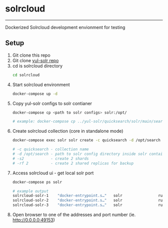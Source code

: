 # solrcloud
---
Dockerized Solrcloud development envionment for testing

## Setup
1. Git clone this repo
2. Git clone [yul-solr repo](https://github.com/yalelibrary/yul-solr.git)
3. cd is solrcloud directory
    ```bash
    cd solrcloud
    ```
4. Start solrcloud environment
    ```bash
    docker-compose up -d
    ```
5. Copy yul-solr configs to solr contianer
    ```bash
    docker-compose cp <path to solr configs> solr:/opt/
    
    # example: docker-compose cp ../yul-solr/quicksearch/solr/main/search solr:/opt/
    ```
6. Create solrcloud collection (core in standalone mode)
    ```bash
    docker-compose exec solr solr create -c quicksearch -d /opt/search -s2 -rf 2

    # -c quicksearch - collection name
    # -d /opt/search - path to solr config directory inside solr container
    # -s2            - create 2 shards
    # -rf 2          - create 2 shared replicas for backup 
    ```
7. Access solrcloud ui - get local solr port
    ```bash
    docker-compose ps solr

    # example output
    solrcloud-solr-1    "docker-entrypoint.s…"   solr                running             0.0.0.0:49153->8983/tcp, :::49153->8983/tcp
    solrcloud-solr-2    "docker-entrypoint.s…"   solr                running             0.0.0.0:49155->8983/tcp, :::49155->8983/tcp
    solrcloud-solr-3    "docker-entrypoint.s…"   solr                running             0.0.0.0:49154->8983/tcp, :::49154->8983/tcp
    ```
8. Open browser to one of the addresses and port number (ie. http://0.0.0.0:49153)


